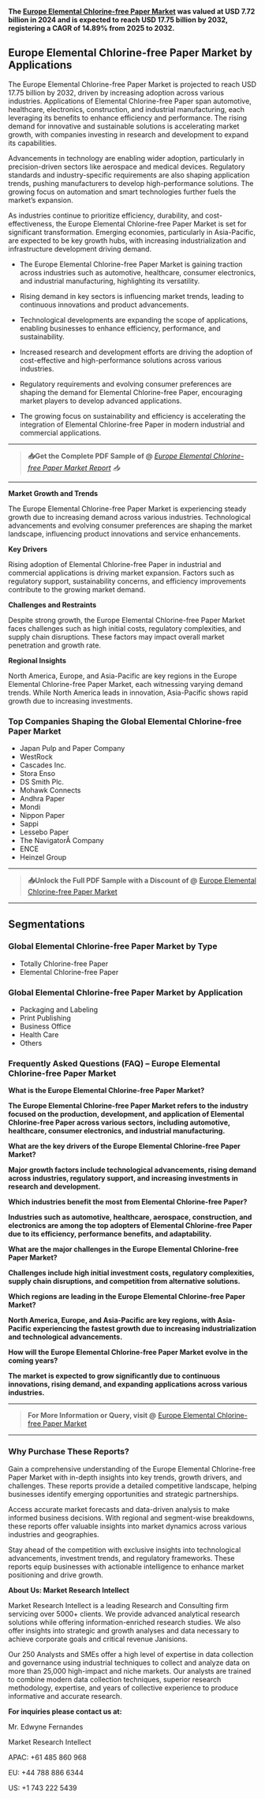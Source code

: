 <p><strong>The <a href="https://www.marketresearchintellect.com/download-sample/?rid=953755&amp;utm_source=Pulse-April-Europe&amp;utm_medium=852">Europe Elemental Chlorine-free Paper Market</a> was valued at USD 7.72 billion in 2024 and is expected to reach USD 17.75 billion by 2032, registering a CAGR of 14.89% from 2025 to 2032.</strong></p><h2>Europe Elemental Chlorine-free Paper Market by Applications&nbsp;</h2><p><p>The Europe Elemental Chlorine-free Paper Market is projected to reach USD 17.75 billion by 2032, driven by increasing adoption across various industries. Applications of Elemental Chlorine-free Paper span automotive, healthcare, electronics, construction, and industrial manufacturing, each leveraging its benefits to enhance efficiency and performance. The rising demand for innovative and sustainable solutions is accelerating market growth, with companies investing in research and development to expand its capabilities.</p><p>Advancements in technology are enabling wider adoption, particularly in precision-driven sectors like aerospace and medical devices. Regulatory standards and industry-specific requirements are also shaping application trends, pushing manufacturers to develop high-performance solutions. The growing focus on automation and smart technologies further fuels the market&rsquo;s expansion.</p><p>As industries continue to prioritize efficiency, durability, and cost-effectiveness, the Europe Elemental Chlorine-free Paper Market is set for significant transformation. Emerging economies, particularly in Asia-Pacific, are expected to be key growth hubs, with increasing industrialization and infrastructure development driving demand.</p></p><ul><li><p>The Europe Elemental Chlorine-free Paper Market is gaining traction across industries such as automotive, healthcare, consumer electronics, and industrial manufacturing, highlighting its versatility.</p></li><li><p>Rising demand in key sectors is influencing market trends, leading to continuous innovations and product advancements.</p></li><li><p>Technological developments are expanding the scope of applications, enabling businesses to enhance efficiency, performance, and sustainability.</p></li><li><p>Increased research and development efforts are driving the adoption of cost-effective and high-performance solutions across various industries.</p></li><li><p>Regulatory requirements and evolving consumer preferences are shaping the demand for Elemental Chlorine-free Paper, encouraging market players to develop advanced applications.</p></li><li><p>The growing focus on sustainability and efficiency is accelerating the integration of Elemental Chlorine-free Paper in modern industrial and commercial applications.</p></li></ul><hr /><blockquote><p><strong><span class="font-[700]">📥Get the Complete PDF Sample of @ </span></strong><em><span class="font-[700]"><a href="https://www.marketresearchintellect.com/download-sample/?rid=953755&amp;utm_source=Pulse-April-Europe&amp;utm_medium=852" target="_blank" data-tracking-control-name="article-ssr-frontend-pulse_little-text-block" data-tracking-will-navigate="" data-test-link="">Europe Elemental Chlorine-free Paper Market Report</a>&nbsp;📥</span></em></p></blockquote><hr /><p class="" data-start="77" data-end="360"><strong data-start="77" data-end="105">Market Growth and Trends</strong></p><p class="" data-start="77" data-end="360">The Europe Elemental Chlorine-free Paper Market is experiencing steady growth due to increasing demand across various industries. Technological advancements and evolving consumer preferences are shaping the market landscape, influencing product innovations and service enhancements.</p><p class="" data-start="362" data-end="606"><strong data-start="362" data-end="377">Key Drivers</strong></p><p class="" data-start="362" data-end="606">Rising adoption of Elemental Chlorine-free Paper in industrial and commercial applications is driving market expansion. Factors such as regulatory support, sustainability concerns, and efficiency improvements contribute to the growing market demand.</p><p class="" data-start="608" data-end="849"><strong data-start="608" data-end="637">Challenges and Restraints</strong></p><p class="" data-start="608" data-end="849">Despite strong growth, the Europe Elemental Chlorine-free Paper Market faces challenges such as high initial costs, regulatory complexities, and supply chain disruptions. These factors may impact overall market penetration and growth rate.</p><p class="" data-start="851" data-end="1095"><strong data-start="851" data-end="872">Regional Insights</strong></p><p class="" data-start="851" data-end="1095">North America, Europe, and Asia-Pacific are key regions in the Europe Elemental Chlorine-free Paper Market, each witnessing varying demand trends. While North America leads in innovation, Asia-Pacific shows rapid growth due to increasing investments.</p><p><h3>Top Companies Shaping the Global Elemental Chlorine-free Paper Market </h3><ul><li>Japan Pulp and Paper Company</li><li>WestRock</li><li>Cascades Inc.</li><li>Stora Enso</li><li>DS Smith Plc.</li><li>Mohawk Connects</li><li>Andhra Paper</li><li>Mondi</li><li>Nippon Paper</li><li>Sappi</li><li>Lessebo Paper</li><li>The NavigatorÂ Company</li><li>ENCE</li><li>Heinzel Group</li></ul></p><hr /><blockquote><p><strong>📥Unlock the Full PDF Sample with a Discount of @</strong> <a href="https://www.marketresearchintellect.com/ask-for-discount/?rid=953755&amp;utm_source=Pulse-April-Europe&amp;utm_medium=852">Europe Elemental Chlorine-free Paper Market</a></p></blockquote><hr /><p><h2>Segmentations</h2><h3>Global Elemental Chlorine-free Paper Market by Type</h3><ul><li>Totally Chlorine-free Paper</li><li>Elemental Chlorine-free Paper</li></ul><h3>Global Elemental Chlorine-free Paper Market by Application</h3><ul><li>Packaging and Labeling</li><li>Print Publishing</li><li>Business Office</li><li>Health Care</li><li>Others</li></ul></p><h3><strong>Frequently Asked Questions (FAQ) &ndash; Europe Elemental Chlorine-free Paper Market</strong></h3><p><strong>What is the Europe Elemental Chlorine-free Paper Market?</strong></p><p><strong>The Europe Elemental Chlorine-free Paper Market refers to the industry focused on the production, development, and application of Elemental Chlorine-free Paper across various sectors, including automotive, healthcare, consumer electronics, and industrial manufacturing.</strong></p><p><strong>What are the key drivers of the Europe Elemental Chlorine-free Paper Market?</strong></p><p><strong>Major growth factors include technological advancements, rising demand across industries, regulatory support, and increasing investments in research and development.</strong></p><p><strong>Which industries benefit the most from Elemental Chlorine-free Paper?</strong></p><p><strong>Industries such as automotive, healthcare, aerospace, construction, and electronics are among the top adopters of Elemental Chlorine-free Paper due to its efficiency, performance benefits, and adaptability.</strong></p><p><strong>What are the major challenges in the Europe Elemental Chlorine-free Paper Market?</strong></p><p><strong>Challenges include high initial investment costs, regulatory complexities, supply chain disruptions, and competition from alternative solutions.</strong></p><p><strong>Which regions are leading in the Europe Elemental Chlorine-free Paper Market?</strong></p><p><strong>North America, Europe, and Asia-Pacific are key regions, with Asia-Pacific experiencing the fastest growth due to increasing industrialization and technological advancements.</strong></p><p><strong>How will the Europe Elemental Chlorine-free Paper Market evolve in the coming years?</strong></p><p><strong>The market is expected to grow significantly due to continuous innovations, rising demand, and expanding applications across various industries.</strong></p><hr /><blockquote><p><span class="font-[700]"><strong>For More Information or Query, visit&nbsp;@</strong>&nbsp;</span><span class="font-[700]"><a href="https://www.marketresearchintellect.com/product/global-elemental-chlorine-free-paper-market/?utm_source=Linkedin&utm_medium=852" target="_blank" data-tracking-control-name="article-ssr-frontend-pulse_little-text-block" data-tracking-will-navigate="" data-test-link="">Europe Elemental Chlorine-free Paper Market</a></span></p></blockquote><hr /><h3><strong data-start="0" data-end="31">Why Purchase These Reports?</strong></h3><p class="" data-start="35" data-end="297">Gain a comprehensive understanding of the Europe Elemental Chlorine-free Paper Market with in-depth insights into key trends, growth drivers, and challenges. These reports provide a detailed competitive landscape, helping businesses identify emerging opportunities and strategic partnerships.</p><p class="" data-start="299" data-end="540">Access accurate market forecasts and data-driven analysis to make informed business decisions. With regional and segment-wise breakdowns, these reports offer valuable insights into market dynamics across various industries and geographies.</p><p class="" data-start="542" data-end="784">Stay ahead of the competition with exclusive insights into technological advancements, investment trends, and regulatory frameworks. These reports equip businesses with actionable intelligence to enhance market positioning and drive growth.</p><p><strong><span class="font-[700]">About Us: Market Research Intellect</span></strong></p><p><span class="">Market Research Intellect is a leading Research and Consulting firm servicing over 5000+ clients. We provide advanced analytical research solutions while offering information-enriched research studies.&nbsp;</span>We also offer insights into strategic and growth analyses and data necessary to achieve corporate goals and critical revenue Janisions.</p><p><span class="">Our 250 Analysts and SMEs offer a high level of expertise in data collection and governance using industrial techniques to collect and analyze data on more than 25,000 high-impact and niche markets. Our analysts are trained to combine modern data collection techniques, superior research methodology, expertise, and years of collective experience to produce informative and accurate research.</span></p><p><strong>For inquiries please contact us at:</strong></p><p>Mr. Edwyne Fernandes</p><p>Market Research Intellect</p><p>APAC: +61 485 860 968</p><p>EU: +44 788 886 6344</p><p>US: +1 743 222 5439</p>